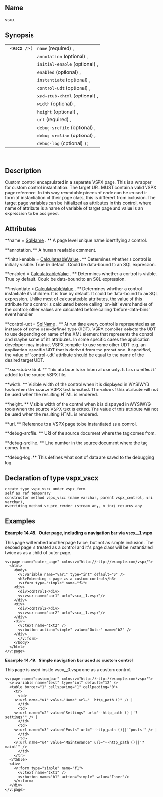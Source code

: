 <div id="vc_vscx" class="refentry">

<div class="titlepage">

</div>

<div class="refnamediv">

## Name

vscx

</div>

<div class="refsynopsisdiv">

## Synopsis

<div id="vc_syn_vscx" class="funcsynopsis">

|                      |                               |
|----------------------|-------------------------------|
| ` <`**`vscx`**` />(` | `name` (required) ,           |
|                      | `annotation` (optional) ,     |
|                      | `initial-enable` (optional) , |
|                      | `enabled` (optional) ,        |
|                      | `instantiate` (optional) ,    |
|                      | `control-udt` (optional) ,    |
|                      | `xsd-stub-xhtml` (optional) , |
|                      | `width` (optional) ,          |
|                      | `height` (optional) ,         |
|                      | `url` (required) ,            |
|                      | `debug-srcfile` (optional) ,  |
|                      | `debug-srcline` (optional) ,  |
|                      | `debug-log` (optional) `)`;   |

<div class="funcprototype-spacer">

 

</div>

</div>

</div>

<div id="vc_desc_vscx" class="refsect1">

## Description

Custom control encapsulated in a separate VSPX page. This is a wrapper
for custom control instantiation. The target URL MUST contain a valid
VSPX page reference. In this way repeatable pieces of code can be reused
in form of instantiation of their page class, this is different from
inclusion. The target page variables can be initialized as attributes in
this control, where name of attribute is a name of variable of target
page and value is an expression to be assigned.

</div>

<div id="vc_attrs_vscx" class="refsect1">

## Attributes

**name =
<a href="vc_type_sqlname.html" class="link" title="SqlName">SqlName</a>
. ** A page level unique name identifying a control.

**annotation. ** A human readable comment.

**initial-enable =
<a href="vc_type_calculateablevalue.html" class="link"
title="CalculateableValue">CalculateableValue</a> . ** Determines
whether a control is initially visible. True by default. Could be
data-bound to an SQL expression.

**enabled = <a href="vc_type_calculateablevalue.html" class="link"
title="CalculateableValue">CalculateableValue</a> . ** Determines
whether a control is visible. True by default. Could be data-bound to an
SQL expression.

**instantiate = <a href="vc_type_calculateablevalue.html" class="link"
title="CalculateableValue">CalculateableValue</a> . ** Determines
whether a control instantiate its children. It is true by default. It
could be data-bound to an SQL expression. Unlike most of calcucateable
attributes, the value of this attribute for a control is calcluated
before calling 'on-init' event handler of the control; other values are
calculated before calling 'before-data-bind' event handler.

**control-udt =
<a href="vc_type_sqlname.html" class="link" title="SqlName">SqlName</a>
. ** At run time every control is represented as an instance of some
user-defined type (UDT). VSPX compiles selects the UDT to use depending
on name of the XML element that represents the control and maybe some of
its attributes. In some specific cases the application developer may
instruct VSPX compiler to use some other UDT, e.g. an
application-specific UDT that is derived from the preset one. If
specified, the value of 'control-udt' attribute should be equal to the
name of the desired target UDT.

**xsd-stub-xhtml. ** This attribute is for internal use only. It has no
effect if added to the source VSPX file.

**width. ** Visible width of the control when it is displayed in WYSIWYG
tools when the source VSPX text is edited. The value of this attribute
will not be used when the resulting HTML is rendered.

**height. ** Visible width of the control when it is displayed in
WYSIWYG tools when the source VSPX text is edited. The value of this
attribute will not be used when the resulting HTML is rendered.

**url. ** Reference to a VSPX page to be instantiated as a control.

**debug-srcfile. ** URI of the source document where the tag comes from.

**debug-srcline. ** Line number in the source document where the tag
comes from.

**debug-log. ** This defines what sort of data are saved to the
debugging log.

</div>

<div id="vc_udt_vscx" class="refsect1">

## Declaration of type vspx_vscx

``` screen
create type vspx_vscx under vspx_form
self as ref temporary
constructor method vspx_vscx (name varchar, parent vspx_control, uri varchar),
overriding method vc_pre_render (stream any, n int) returns any
```

</div>

<div id="vc_ex_vscx" class="refsect1">

## Examples

<div id="vc_ex_vscx__0" class="example">

**Example 14.48.  Outer page, including a navigation bar via
vscx\_\_1.vspx**

<div class="example-contents">

This page will embed another page twice, but not as simple inclusion.
The second page is treated as a control and it's page class will be
instantiated twice as as a child of outer page.

``` screen
<v:page name="outer_page" xmlns:v="http://http://example.com/vspx/">
  <html>
    <body>
      <v:variable name="var1" type="int" default="0" />
      <h3>Embeeding a page as a custom control</h3>
      <v:form type="simple" name="f1">
    <div>
      <div>control1</div>
      <v:vscx name="bar1" url="vscx__1.vspx"/>
    </div>
    <div>
      <div>control2</div>
      <v:vscx name="bar2" url="vscx__1.vspx"/>
    </div>
    <div>
      <v:text name="txt2" />
      <v:button action="simple" value="Outer" name="b2" />
    </div>
      </v:form>
    </body>
  </html>
</v:page>
```

</div>

</div>

  

<div id="vc_ex_vscx__1" class="example">

**Example 14.49.  Simple navigation bar used as custom control**

<div class="example-contents">

This page is used inside vscx\_\_0.vspx one as a custom control.

``` screen
<v:page name="custom_bar" xmlns:v="http://http://example.com/vspx/">
  <v:variable name="test" type="int" default="12" />
  <table border="1" cellspacing="1" cellpadding="0">
    <tr>
      <td>
    <v:url name="u1" value="Home" url="--http_path ()" /> |
      </td>
      <td>
    <v:url name="u2" value="Settings" url="--http_path ()||'?settings'" /> |
      </td>
      <td>
    <v:url name="u3" value="Posts" url="--http_path ()||'?posts'" /> |
      </td>
      <td>
    <v:url name="u4" value="Maintenance" url="--http_path ()||'?maint'" />
      </td>
    </tr>
  </table>
  <div>
    <v:form type="simple" name="f1">
      <v:text name="txt1" />
      <v:button name="b1" action="simple" value="Inner"/>
    </v:form>
  </div>
</v:page>
```

</div>

</div>

  

</div>

</div>
